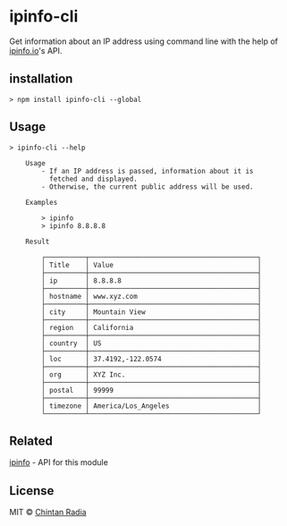# ipinfo-cli

Get information about an IP address using command line with the help of [ipinfo.io](https://ipinfo.io)'s API.

## installation
```
> npm install ipinfo-cli --global
```

## Usage
```
> ipinfo-cli --help

	Usage
		- If an IP address is passed, information about it is
		  fetched and displayed.
		- Otherwise, the current public address will be used.

	Examples

		> ipinfo
		> ipinfo 8.8.8.8

	Result

		┌──────────┬──────────────────────────────────────────┐
		│ Title    │ Value                                    │
		├──────────┼──────────────────────────────────────────┤
		│ ip       │ 8.8.8.8                                  │
		├──────────┼──────────────────────────────────────────┤
		│ hostname │ www.xyz.com                              │
		├──────────┼──────────────────────────────────────────┤
		│ city     │ Mountain View                            │
		├──────────┼──────────────────────────────────────────┤
		│ region   │ California                               │
		├──────────┼──────────────────────────────────────────┤
		│ country  │ US                                       │
		├──────────┼──────────────────────────────────────────┤
		│ loc      │ 37.4192,-122.0574                        │
		├──────────┼──────────────────────────────────────────┤
		│ org      │ XYZ Inc.                                 │
		├──────────┼──────────────────────────────────────────┤
		│ postal   │ 99999                                    │
		├──────────┼──────────────────────────────────────────┤
		│ timezone │ America/Los_Angeles                      │
		└──────────┴──────────────────────────────────────────┘
```

## Related
[ipinfo](https://github.com/IonicaBizau/node-ipinfo) - API for this module

## License
MIT © [Chintan Radia](http://beatfreaker.github.io/)
